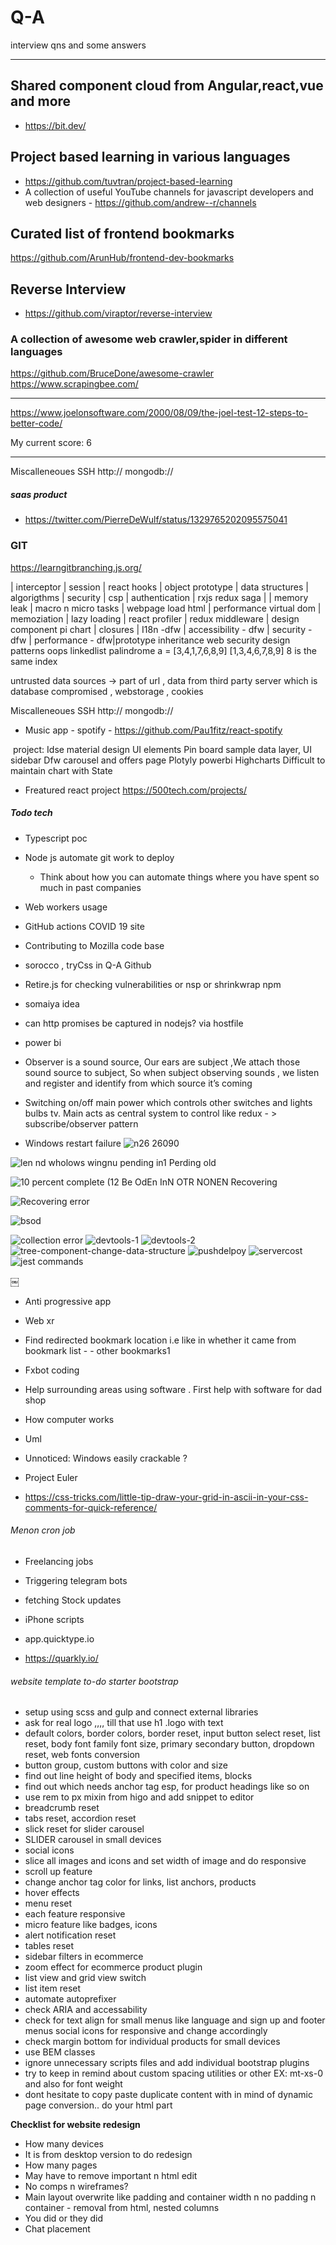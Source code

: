 
# Q-A
interview qns and some answers

---

## Shared component cloud from Angular,react,vue and more
- https://bit.dev/

## Project based learning in various languages
- https://github.com/tuvtran/project-based-learning
- A collection of useful YouTube channels for javascript developers and web designers - https://github.com/andrew--r/channels
  
## Curated list of frontend bookmarks
https://github.com/ArunHub/frontend-dev-bookmarks


## Reverse Interview
 - https://github.com/viraptor/reverse-interview

### A collection of awesome web crawler,spider in different languages
https://github.com/BruceDone/awesome-crawler
https://www.scrapingbee.com/


----
https://www.joelonsoftware.com/2000/08/09/the-joel-test-12-steps-to-better-code/

My current score: 6

----
Miscalleneoues SSH http:// mongodb://


##### saas product 
- https://twitter.com/PierreDeWulf/status/1329765202095575041

### GIT
https://learngitbranching.js.org/


| interceptor | session | react hooks | object prototype | data structures | algorigthms | security | csp | authentication | rxjs  redux saga |
| memory leak | macro n micro tasks | webpage load html | performance virtual dom | memoziation | lazy loading | react profiler | redux middleware | design component pi chart | closures | I18n -dfw | accessibility - dfw | security -dfw | performance - dfw|prototype inheritance web security design patterns oops linkedlist palindrome a = [3,4,1,7,6,8,9]
    [1,3,4,6,7,8,9] 8 is the same index

untrusted data sources -> part of url , data from third party server which is database compromised , webstorage , cookies


Miscalleneoues
SSH http:// mongodb://

- Music app - spotify - https://github.com/Pau1fitz/react-spotify

​ project:
Idse material design UI elements
Pin board sample data layer, UI sidebar
Dfw carousel and offers page
Plotyly powerbi
Highcharts
Difficult to maintain chart with State

- Freatured react project https://500tech.com/projects/

##### Todo tech
- Typescript poc 
- Node js automate git work to deploy
    - Think about how you can automate things where you have spent so much in past companies
- Web workers usage
- GitHub actions COVID 19 site
- Contributing to Mozilla code base 
- sorocco , tryCss in Q-A Github
- Retire.js for checking vulnerabilities or nsp or shrinkwrap npm
- somaiya idea
- can http promises be captured in nodejs? via hostfile
- power bi

- Observer is a sound source, Our ears are subject ,We attach those sound source to subject, So when subject observing sounds , we listen and register and identify from which source it’s coming
- Switching on/off main power which controls other switches and lights bulbs tv. Main acts as central system to control like redux - > subscribe/observer pattern
- Windows restart failure 
![n26 26090](https://raw.githubusercontent.com/ArunHub/Q-A/master/.github/windows-failure-1.jpeg)

![len nd  wholows wingnu pending in1 Perding old](https://raw.githubusercontent.com/ArunHub/Q-A/master/.github/windows-failure-2.jpeg)

![10 percent complete  (12 Be OdEn InN OTR NONEN Recovering](https://raw.githubusercontent.com/ArunHub/Q-A/master/.github/Recovering.JPG)

![Recovering error](https://raw.githubusercontent.com/ArunHub/Q-A/master/.github/Recoveryerror.JPG)

![bsod](https://raw.githubusercontent.com/ArunHub/Q-A/master/.github/bsod.JPG)

![collection error](https://raw.githubusercontent.com/ArunHub/Q-A/master/.github/collecting%20some%20error.JPG)
![devtools-1](https://raw.githubusercontent.com/ArunHub/Q-A/master/.github/configuration%20of%20devtools-1.jpeg)
![devtools-2](https://raw.githubusercontent.com/ArunHub/Q-A/master/.github/configuration%20of%20devtools-2.jpeg)
![tree-component-change-data-structure](https://raw.githubusercontent.com/ArunHub/Q-A/master/.github/identifying%20component%20changeusing%20DataStructure.png)
![pushdelpoy](https://raw.githubusercontent.com/ArunHub/Q-A/master/.github/pushdeploy.png)
![servercost](https://raw.githubusercontent.com/ArunHub/Q-A/master/.github/server%20cost.jpeg)
![jest commands](https://raw.githubusercontent.com/ArunHub/Q-A/master/.github/jest.txt%20-%20Notepad.jpeg)

￼
- Anti progressive app
- Web xr 
- Find redirected bookmark location i.e like in whether it came from bookmark list - - other bookmarks1
- Fxbot coding 
- Help surrounding areas using software . First help with software for dad shop 
- How computer works 
- Uml 
- Unnoticed: Windows easily crackable ?
- Project Euler 

- https://css-tricks.com/little-tip-draw-your-grid-in-ascii-in-your-css-comments-for-quick-reference/

###### Menon cron job 
- Freelancing jobs
- Triggering telegram bots 
- fetching Stock updates 
- iPhone scripts

- app.quicktype.io
- https://quarkly.io/

###### website template to-do starter bootstrap
- setup using scss and gulp and connect external libraries
- ask for real logo ,,,, till that use h1 .logo with text
- default colors, border colors, border reset, input button select reset, list reset, body font family font size, primary secondary button, dropdown reset, web fonts conversion
- button group, custom buttons with color and size
- find out line height of body and specified items, blocks
- find out which needs anchor tag esp, for product headings like so on
- use rem to px mixin from higo and add snippet to editor
- breadcrumb reset
- tabs reset, accordion reset
- slick reset for slider carousel
- SLIDER carousel in small devices
- social icons
- slice all images and icons and set width of image and do responsive
- scroll up feature
- change anchor tag color for links, list anchors, products
- hover effects
- menu reset
- each feature responsive
- micro feature like badges, icons
- alert notification reset
- tables reset
- sidebar filters in ecommerce 
- zoom effect for ecommerce product plugin
- list view and grid view switch
- list item reset
- automate autoprefixer
- check ARIA and accessability
- check for text align for small menus like language and sign up and footer menus social icons for responsive and change accordingly
- check margin bottom for individual products for small devices
- use BEM classes
- ignore unnecessary scripts files and add individual bootstrap plugins
- try to keep in remind about custom spacing utilities or other EX: mt-xs-0 and also for font weight
- dont hesitate to copy paste duplicate content with in mind of dynamic page conversion.. do your html part

**Checklist for website redesign**
- How many devices	
- It is from desktop version to do redesign	
- How many pages	
- May have to remove important n html edit	
- No comps n wireframes?	
- Main layout overwrite like padding and container width n no padding n container - removal from html, nested columns	
- You did or they did	
- Chat placement	